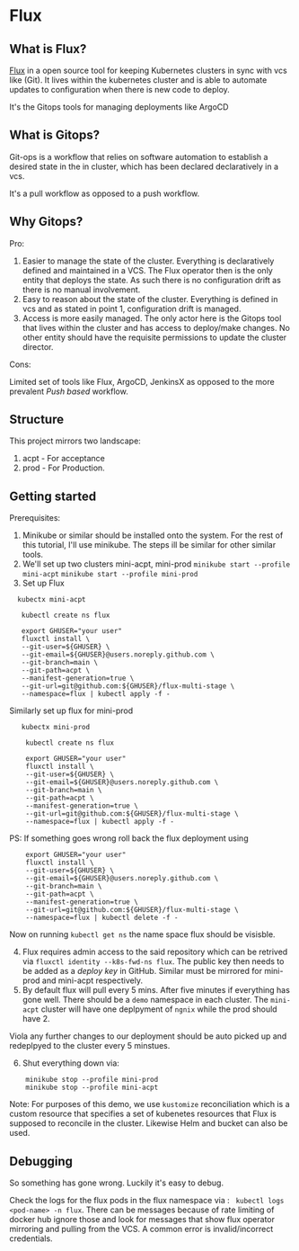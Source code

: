 # Flux

## What is Flux?

[Flux](https://fluxcd.io/) in a open source tool for keeping Kubernetes clusters in sync with vcs like (Git). It lives within the kubernetes cluster and is able to automate updates to configuration when there is new code to deploy.

It's the Gitops tools for managing deployments like ArgoCD

## What is Gitops?

Git-ops is a workflow that relies on software automation to establish a desired state in the in cluster, which has been declared declaratively in a vcs.

It's a pull workflow as opposed to a push workflow.

## Why Gitops?

Pro:

1. Easier to manage the state of the cluster. Everything is declaratively defined and maintained in a VCS. The Flux operator then is the only entity that deploys the state. As such there is no configuration drift as there is no manual involvement. 
2. Easy to reason about the state of the cluster. Everything is defined in vcs and as stated in point 1, configuration drift is managed.
3. Access is more easily managed. The only actor here is the Gitops tool that lives within the cluster and has access to deploy/make changes. No other entity should have the requisite permissions to update the cluster director.

Cons:

Limited set of tools like Flux, ArgoCD, JenkinsX as opposed to the more prevalent <i>Push based</i> workflow.

## Structure

This project mirrors two landscape:

1. acpt - For acceptance
2. prod - For Production.


## Getting started

Prerequisites:

1. Minikube or similar should be installed onto the system. For the rest of this tutorial, I'll use minikube. The steps ill be similar for other similar tools.
2. We'll set up two clusters mini-acpt, mini-prod 
   `minikube start --profile mini-acpt`
   `minikube start --profile mini-prod`
3. Set up Flux 
 ```
   kubectx mini-acpt

    kubectl create ns flux

    export GHUSER="your user"
    fluxctl install \
    --git-user=${GHUSER} \
    --git-email=${GHUSER}@users.noreply.github.com \
    --git-branch=main \
    --git-path=acpt \
    --manifest-generation=true \
    --git-url=git@github.com:${GHUSER}/flux-multi-stage \
    --namespace=flux | kubectl apply -f -
```

Similarly set up flux for mini-prod

```
   kubectx mini-prod

    kubectl create ns flux

    export GHUSER="your user"
    fluxctl install \
    --git-user=${GHUSER} \
    --git-email=${GHUSER}@users.noreply.github.com \
    --git-branch=main \
    --git-path=acpt \
    --manifest-generation=true \
    --git-url=git@github.com:${GHUSER}/flux-multi-stage \
    --namespace=flux | kubectl apply -f -
```

PS: If something goes wrong roll back the flux deployment using
```
    export GHUSER="your user"
    fluxctl install \
    --git-user=${GHUSER} \
    --git-email=${GHUSER}@users.noreply.github.com \
    --git-branch=main \
    --git-path=acpt \
    --manifest-generation=true \
    --git-url=git@github.com:${GHUSER}/flux-multi-stage \
    --namespace=flux | kubectl delete -f -
```

Now on running `kubectl get ns` the name space flux should be visisble.

4. Flux requires admin access to the said repository which can be retrived via `fluxctl identity --k8s-fwd-ns flux`. The public key then needs to be added as a <i> deploy key </i> in GitHub. Similar must be mirrored for mini-prod and mini-acpt respectively.
5. By default flux will pull every 5 mins. After five minutes if everything has gone well. There should be a `demo` namespace in each cluster. The `mini-acpt` cluster will have one deplpyment of `ngnix` while the prod should have 2.

Viola any further changes to our deployment should be auto picked up and redeplpyed to the cluster every 5 minstues.

6. Shut everything down via:

```
    minikube stop --profile mini-prod
    minikube stop --profile mini-acpt
```
   

Note: For purposes of this demo, we use `kustomize` reconciliation which is a custom resource that specifies a set of kubenetes resources that Flux is supposed to reconcile in the cluster. Likewise Helm and bucket can also be used. 

## Debugging 

So something has gone wrong. Luckily it's easy to debug.

Check the logs for the flux pods in the flux namespace via : ` kubectl logs <pod-name> -n flux`. There can be messages because of rate limiting of docker hub ignore those and look for messages that show flux operator mirroring and pulling from the VCS. A common error is invalid/incorrect credentials.

